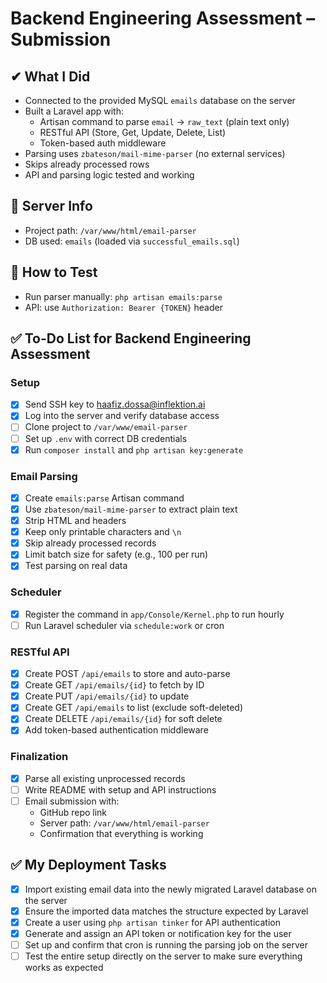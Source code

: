 # Backend Engineering Assessment – Submission

## ✔ What I Did

- Connected to the provided MySQL `emails` database on the server
- Built a Laravel app with:
    - Artisan command to parse `email` → `raw_text` (plain text only)
    - RESTful API (Store, Get, Update, Delete, List)
    - Token-based auth middleware
- Parsing uses `zbateson/mail-mime-parser` (no external services)
- Skips already processed rows
- API and parsing logic tested and working

## 📂 Server Info

- Project path: `/var/www/html/email-parser`
- DB used: `emails` (loaded via `successful_emails.sql`)

## 🧪 How to Test

- Run parser manually: `php artisan emails:parse`
- API: use `Authorization: Bearer {TOKEN}` header

## ✅ To-Do List for Backend Engineering Assessment

### Setup
- [x] Send SSH key to haafiz.dossa@inflektion.ai
- [x] Log into the server and verify database access
- [ ] Clone project to `/var/www/email-parser`
- [ ] Set up `.env` with correct DB credentials
- [x] Run `composer install` and `php artisan key:generate`

### Email Parsing
- [x] Create `emails:parse` Artisan command
- [x] Use `zbateson/mail-mime-parser` to extract plain text
- [x] Strip HTML and headers
- [x] Keep only printable characters and `\n`
- [x] Skip already processed records
- [x] Limit batch size for safety (e.g., 100 per run)
- [x] Test parsing on real data

### Scheduler
- [x] Register the command in `app/Console/Kernel.php` to run hourly
- [ ] Run Laravel scheduler via `schedule:work` or cron

### RESTful API
- [x] Create POST `/api/emails` to store and auto-parse
- [x] Create GET `/api/emails/{id}` to fetch by ID
- [x] Create PUT `/api/emails/{id}` to update
- [x] Create GET `/api/emails` to list (exclude soft-deleted)
- [x] Create DELETE `/api/emails/{id}` for soft delete
- [x] Add token-based authentication middleware

### Finalization
- [x] Parse all existing unprocessed records
- [ ] Write README with setup and API instructions
- [ ] Email submission with:
    - GitHub repo link
    - Server path: `/var/www/html/email-parser`
    - Confirmation that everything is working

## ✅ My Deployment Tasks

- [x] Import existing email data into the newly migrated Laravel database on the server
- [x] Ensure the imported data matches the structure expected by Laravel
- [x] Create a user using `php artisan tinker` for API authentication
- [x] Generate and assign an API token or notification key for the user
- [ ] Set up and confirm that cron is running the parsing job on the server
- [ ] Test the entire setup directly on the server to make sure everything works as expected
